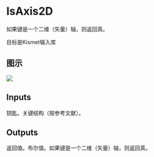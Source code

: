 # IsAxis2D

如果键是一个二维（矢量）轴，则返回真。

目标是Kismet输入库

## 图示

![]($-20221218-19244645.png)

## Inputs

钥匙。关键结构（按参考文献）。  

## Outputs

返回值。布尔值。如果键是一个二维（矢量）轴，则返回真。
